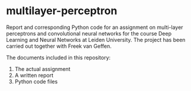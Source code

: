 # multilayer-perceptron
Report and corresponding Python code for an assignment on multi-layer perceptrons and convolutional neural networks for the course Deep Learning and Neural Networks at Leiden University. The project has been carried out together with Freek van Geffen.

The documents included in this repository:

1. The actual assignment
2. A written report
3. Python code files
